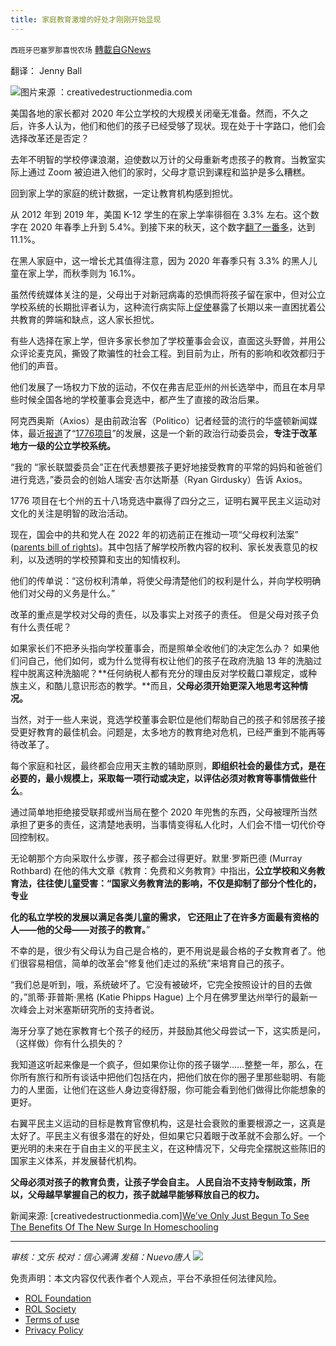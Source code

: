 ```yaml
---
title: 家庭教育激增的好处才刚刚开始显现
---
```

`西班牙巴塞罗那喜悦农场` [轉載自GNews](https://gnews.org/zh-hans/1719334/)

翻译： Jenny Ball

![](https://assets.gnews.org/wp-content/uploads/2021/12/image-170.png)图片来源 ：creativedestructionmedia.com

美国各地的家长都对 2020 年公立学校的大规模关闭毫无准备。然而，不久之后，许多人认为，他们和他们的孩子已经受够了现状。现在处于十字路口，他们会选择改革还是否定？

去年不明智的学校停课浪潮，迫使数以万计的父母重新考虑孩子的教育。当教室实际上通过 Zoom 被迫进入他们的家时，父母才意识到课程和监护是多么糟糕。

回到家上学的家庭的统计数据，一定让教育机构感到担忧。

从 2012 年到 2019 年，美国 K-12 学生的在家上学率徘徊在 3.3% 左右。这个数字在 2020 年春季上升到 5.4%。到接下来的秋天，这个数字[翻了一番多](https://www.census.gov/library/stories/2021/03/homeschooling-on-the-rise-during-covid-19-pandemic.html)，达到 11.1%。

在黑人家庭中，这一增长尤其值得注意，因为 2020 年春季只有 3.3% 的黑人儿童在家上学，而秋季则为 16.1%。

虽然传统媒体关注的是，父母出于对新冠病毒的恐惧而将孩子留在家中，但对公立学校系统的长期批评者认为，这种流行病实际上[促使](https://www.youtube.com/watch?v=hwqHRa7WAOU)暴露了长期以来一直困扰着公共教育的弊端和缺点，这人家长担忧。

有些人选择在家上学，但许多家长参加了学校董事会会议，直面这头野兽，并用公众评论麦克风，撕毁了欺骗性的社会工程。到目前为止，所有的影响和收效都归于他们的声音。

他们发展了一场权力下放的运动，不仅在弗吉尼亚州的州长选举中，而且在本月早些时候全国各地的学校董事会竞选中，都产生了直接的政治后果。

阿克西奥斯（Axios）是由前政治客（Politico）记者经营的流行的华盛顿新闻媒体，最近[报道](https://www.axios.com/anti-crt-school-board-candidates-are-winning-6dea8064-0526-469e-96fc-08d68dee31fe.html)了“[1776](https://1776projectpac.com/)[项目](https://1776projectpac.com/)”的发展，这是一个新的政治行动委员会，**专注于改革地方一级的公立学校系统。**

“我的 “家长联盟委员会”正在代表想要孩子更好地接受教育的平常的妈妈和爸爸们进行竞选，”委员会的创始人瑞安·吉尔达斯基（Ryan Girdusky）告诉 Axios。

1776 项目在七个州的五十八场竞选中赢得了四分之三，证明右翼平民主义运动对文化的关注是明智的政治活动。

现在，国会中的共和党人在 2022 年的初选前正在推动一项“父母权利法案” ([parents bill of rights](https://republicans-edlabor.house.gov/uploadedfiles/pbora-fact-sheet-pdf.pdf))。其中包括了解学校所教内容的权利、家长发表意见的权利，以及透明的学校预算和支出的知情权利。

他们的传单说：“这份权利清单，将使父母清楚他们的权利是什么，并向学校明确他们对父母的义务是什么。”

改革的重点是学校对父母的责任，以及事实上对孩子的责任。 但是父母对孩子负有什么责任呢？

如果家长们不把矛头指向学校董事会，而是照单全收他们的决定怎么办？ 如果他们问自己，他们如何，或为什么觉得有权让他们的孩子在政府洗脑 13 年的洗脑过程中脱离这种洗脑呢？**任何纳税人都有充分的理由反对学校戴口罩规定，或种族主义，和酷儿意识形态的教学。**而且，**父母必须开始更深入地思考这种情况。**

当然，对于一些人来说，竞选学校董事会职位是他们帮助自己的孩子和邻居孩子接受更好教育的最佳机会。问题是，太多地方的教育绝对危机，已经严重到不能再等待改革了。

每个家庭和社区，最终都会应用天主教的辅助原则，**即组织社会的最佳方式，是在必要的，最小规模上，采取每一项行动或决定，以评估必须对教育等事情做些什么**。

通过简单地拒绝接受联邦或州当局在整个 2020 年兜售的东西，父母被理所当然承担了更多的责任，这清楚地表明，当事情变得私人化时，人们会不惜一切代价夺回控制权。

无论朝那个方向采取什么步骤，孩子都会过得更好。默里·罗斯巴德 (Murray Rothbard) 在他的伟大文章《教育：免费和义务教育》中指出，**公立学校和义务教育法，往往使儿童受害：“国家义务教育法的影响，不仅是抑制了部分个性化的，专业**

**化的私立学校的发展以满足各类儿童的需求， 它还阻止了在许多方面最有资格的人——他的父母——对孩子的教育。**”

不幸的是，很少有父母认为自己是合格的，更不用说是最合格的子女教育者了。他们很容易相信，简单的改革会“修复他们走过的系统”来培育自己的孩子。

“我们总是听到，哦，系统破坏了。它没有被破坏，它完全按照设计的目的去做的，”凯蒂·菲普斯·黑格 (Katie Phipps Hague) 上个月在佛罗里达州举行的最新一次峰会上对米塞斯研究所的支持者说。

海牙分享了她在家教育七个孩子的经历，并鼓励其他父母尝试一下，这实质是问，（这样做）你有什么损失的？

我知道这听起来像是一个疯子，但如果你让你的孩子辍学……整整一年，那么，在你所有旅行和所有谈话中把他们包括在内，把他们放在你的圈子里那些聪明、有能力的人里面，让他们在这些人身边变得舒服，你可能会看到他们做得比你能想象的更好。

右翼平民主义运动的目标是教育官僚机构，这是社会衰败的重要根源之一，这真是太好了。平民主义有很多潜在的好处，但如果它只着眼于改革就不会那么好。一个更光明的未来在于自由主义的平民主义，在这种情况下，父母完全摆脱这些陈旧的国家主义体系，并发展替代机构。

**父母必须对孩子的教育负责，让孩子学会自主。 人民自治不支持专制政策，所以，父母越早掌握自己的权力，孩子就越早能够释放自己的权力。**

新闻来源: [creativedestructionmedia.com][We’ve Only Just Begun To See The Benefits Of The New Surge In Homeschooling](https://creativedestructionmedia.com/analysis/2021/12/02/weve-only-just-begun-to-see-the-benefits-of-the-new-surge-in-homeschooling/)

* * *

*审核：文乐
校对：信心满满
发稿：Nuevo唐人*
![](https://assets.gnews.org/wp-content/uploads/2021/12/GNEWS_CH.-1-3.jpeg)
 

免责声明：本文内容仅代表作者个人观点，平台不承担任何法律风险。

- [ROL Foundation](https://rolfoundation.org/)
- [ROL Society](https://rolsociety.org/)
- [Terms of use](https://gnews.org/terms-of-use-3/)
- [Privacy Policy](https://gnews.org/privacy-policy/)

